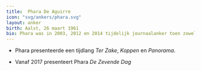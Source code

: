 ```yaml
---
title:  Phara De Aguirre
icon: "svg/ankers/phara.svg"
layout: anker
birth: Aalst, 26 maart 1961
bio: Phara was in 2003, 2012 en 2014 tijdelijk journaalanker toen zowel Martine Tanghe en Hanne Decoutere afwezig waren.
---
```


* Phara presenteerde een tijdlang <cite>Ter Zake</cite>, <cite>Koppen</cite> en <cite>Panorama</cite>.

* Vanaf 2017 presenteert Phara <cite>De Zevende Dag</cite>
